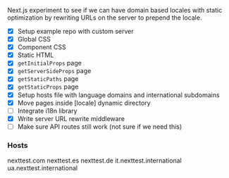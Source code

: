 Next.js experiment to see if we can have domain based locales with static optimization by rewriting URLs on the server to prepend the locale.

- [x] Setup example repo with custom server
- [x] Global CSS
- [x] Component CSS
- [x] Static HTML
- [x] `getInitialProps` page
- [x] `getServerSideProps` page
- [x] `getStaticPaths` page
- [x] `getStaticProps` page
- [x] Setup hosts file with language domains and international subdomains
- [x] Move pages inside [locale] dynamic directory
- [ ] Integrate i18n library
- [x] Write server URL rewrite middleware
- [ ] Make sure API routes still work (not sure if we need this)

### Hosts

nexttest.com
nexttest.es
nexttest.de
it.nexttest.international
ua.nexttest.international
